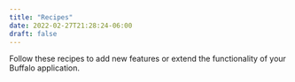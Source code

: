```yaml
---
title: "Recipes"
date: 2022-02-27T21:28:24-06:00
draft: false
---
```


Follow these recipes to add new features or extend the functionality of your Buffalo application.
